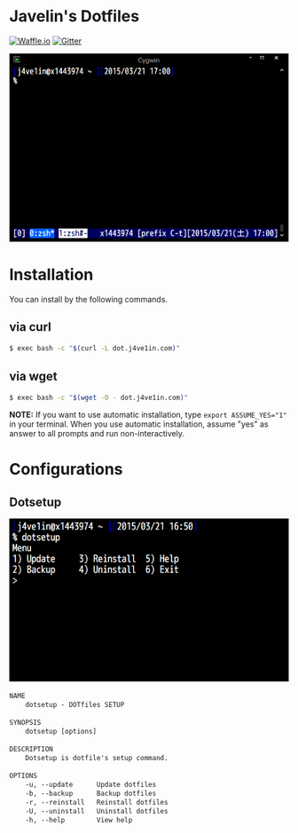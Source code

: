 # Javelin's Dotfiles

[![Waffle.io](https://img.shields.io/badge/task-Waffle.io-blue.svg?style=flat-square "Waffle.io")](https://waffle.io/j4ve1in/dotfiles)
[![Gitter](https://img.shields.io/badge/chat-Gitter-lightgrey.svg?style=flat-square "Gitter")](https://gitter.im/j4ve1in/dotfiles?utm_source=badge&utm_medium=badge&utm_campaign=pr-badge&utm_content=badge)

![Screenshot](/img/screenshot.png "Screenshot")

# Installation
You can install by the following commands.
## via curl
```bash
$ exec bash -c "$(curl -L dot.j4ve1in.com)"
```

## via wget
```bash
$ exec bash -c "$(wget -O - dot.j4ve1in.com)"
```

**NOTE:** If you want to use automatic installation, type `export ASSUME_YES="1"` in your terminal. When you use automatic installation, assume "yes" as answer to all prompts and run non-interactively.

# Configurations
## Dotsetup
![dotsetup](/img/dotsetup.png "dotsetup")

    NAME
        dotsetup - DOTfiles SETUP

    SYNOPSIS
        dotsetup [options]

    DESCRIPTION
        Dotsetup is dotfile's setup command.

    OPTIONS
        -u, --update      Update dotfiles
        -b, --backup      Backup dotfiles
        -r, --reinstall   Reinstall dotfiles
        -U, --uninstall   Uninstall dotfiles
        -h, --help        View help
